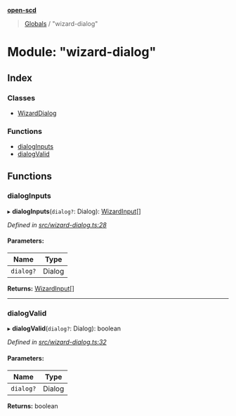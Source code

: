 **[open-scd](../README.md)**

> [Globals](../globals.md) / "wizard-dialog"

# Module: "wizard-dialog"

## Index

### Classes

* [WizardDialog](../classes/_wizard_dialog_.wizarddialog.md)

### Functions

* [dialogInputs](_wizard_dialog_.md#dialoginputs)
* [dialogValid](_wizard_dialog_.md#dialogvalid)

## Functions

### dialogInputs

▸ **dialogInputs**(`dialog?`: Dialog): [WizardInput](_foundation_.md#wizardinput)[]

*Defined in [src/wizard-dialog.ts:28](https://github.com/openscd/open-scd/blob/12e7252/src/wizard-dialog.ts#L28)*

#### Parameters:

Name | Type |
------ | ------ |
`dialog?` | Dialog |

**Returns:** [WizardInput](_foundation_.md#wizardinput)[]

___

### dialogValid

▸ **dialogValid**(`dialog?`: Dialog): boolean

*Defined in [src/wizard-dialog.ts:32](https://github.com/openscd/open-scd/blob/12e7252/src/wizard-dialog.ts#L32)*

#### Parameters:

Name | Type |
------ | ------ |
`dialog?` | Dialog |

**Returns:** boolean
